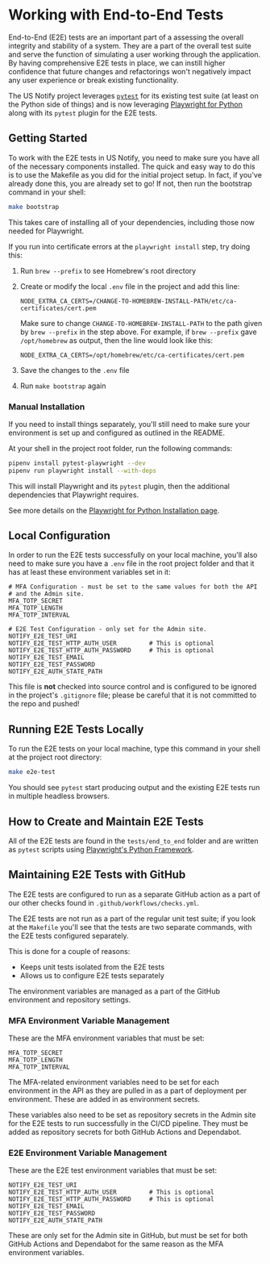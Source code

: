 # Working with End-to-End Tests

End-to-End (E2E) tests are an important part of a assessing the overall
integrity and stability of a system.  They are a part of the overall
test suite and serve the function of simulating a user working through
the application.  By having comprehensive E2E tests in place, we can
instill higher confidence that future changes and refactorings won't
negatively impact any user experience or break existing functionality.

The US Notify project leverages [`pytest`](https://pytest.org/) for its
existing test suite (at least on the Python side of things) and is now
leveraging [Playwright for Python](https://playwright.dev/python/)
along with its `pytest` plugin for the E2E tests.


## Getting Started

To work with the E2E tests in US Notify, you need to make sure you have
all of the necessary components installed.  The quick and easy way to do
this is to use the Makefile as you did for the initial project setup. In
fact, if you've already done this, you are already set to go!  If not,
then run the bootstrap command in your shell:

```sh
make bootstrap
```

This takes care of installing all of your dependencies, including those
now needed for Playwright.

If you run into certificate errors at the `playwright install` step, try
doing this:

1. Run `brew --prefix` to see Homebrew's root directory

1. Create or modify the local `.env` file in the project and add this
   line:

   `NODE_EXTRA_CA_CERTS=/CHANGE-TO-HOMEBREW-INSTALL-PATH/etc/ca-certificates/cert.pem`

   Make sure to change `CHANGE-TO-HOMEBREW-INSTALL-PATH` to the path
   given by `brew --prefix` in the step above.  For example, if `brew --prefix`
   gave `/opt/homebrew` as output, then the line would look like this:

   `NODE_EXTRA_CA_CERTS=/opt/homebrew/etc/ca-certificates/cert.pem`

1. Save the changes to the `.env` file

1. Run `make bootstrap` again


### Manual Installation

If you need to install things separately, you'll still need to make sure
your environment is set up and configured as outlined in the README.

At your shell in the project root folder, run the following commands:

```sh
pipenv install pytest-playwright --dev
pipenv run playwright install --with-deps
```

This will install Playwright and its `pytest` plugin, then the
additional dependencies that Playwright requires.

See more details on the
[Playwright for Python Installation page](https://playwright.dev/python/docs/intro).


## Local Configuration

In order to run the E2E tests successfully on your local machine, you'll
also need to make sure you have a `.env` file in the root project folder
and that it has at least these environment variables set in it:

```
# MFA Configuration - must be set to the same values for both the API
# and the Admin site.
MFA_TOTP_SECRET
MFA_TOTP_LENGTH
MFA_TOTP_INTERVAL

# E2E Test Configuration - only set for the Admin site.
NOTIFY_E2E_TEST_URI
NOTIFY_E2E_TEST_HTTP_AUTH_USER         # This is optional
NOTIFY_E2E_TEST_HTTP_AUTH_PASSWORD     # This is optional
NOTIFY_E2E_TEST_EMAIL
NOTIFY_E2E_TEST_PASSWORD
NOTIFY_E2E_AUTH_STATE_PATH
```

This file is **not** checked into source control and is configured to be
ignored in the project's `.gitignore` file; please be careful that it is
not committed to the repo and pushed!


## Running E2E Tests Locally

To run the E2E tests on your local machine, type this command in your
shell at the project root directory:

```sh
make e2e-test
```

You should see `pytest` start producing output and the existing E2E
tests run in multiple headless browsers.


## How to Create and Maintain E2E Tests

All of the E2E tests are found in the `tests/end_to_end` folder and are
written as `pytest` scripts using
[Playwright's Python Framework](https://playwright.dev/python/docs/writing-tests).


## Maintaining E2E Tests with GitHub

The E2E tests are configured to run as a separate GitHub action as a
part of our other checks found in `.github/workflows/checks.yml`.

The E2E tests are not run as a part of the regular unit test suite; if
you look at the `Makefile` you'll see that the tests are two separate
commands, with the E2E tests configured separately.

This is done for a couple of reasons:

- Keeps unit tests isolated from the E2E tests
- Allows us to configure E2E tests separately

The environment variables are managed as a part of the GitHub
environment and repository settings.


### MFA Environment Variable Management

These are the MFA environment variables that must be set:

```
MFA_TOTP_SECRET
MFA_TOTP_LENGTH
MFA_TOTP_INTERVAL
```

The MFA-related environment variables need to be set for each
environment in the API as they are pulled in as a part of
deployment per environment.  These are added in as environment
secrets.

These variables also need to be set as repository secrets in the
Admin site for the E2E tests to run successfully in the CI/CD
pipeline.  They must be added as repository secrets for both
GitHub Actions and Dependabot.


### E2E Environment Variable Management

These are the E2E test environment variables that must be set:

```
NOTIFY_E2E_TEST_URI
NOTIFY_E2E_TEST_HTTP_AUTH_USER         # This is optional
NOTIFY_E2E_TEST_HTTP_AUTH_PASSWORD     # This is optional
NOTIFY_E2E_TEST_EMAIL
NOTIFY_E2E_TEST_PASSWORD
NOTIFY_E2E_AUTH_STATE_PATH
```

These are only set for the Admin site in GitHub, but must be set
for both GitHub Actions and Dependabot for the same reason as
the MFA environment variables.
